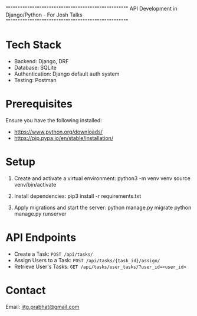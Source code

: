 """""""""""""""""""""""""""""""""""""""""""""""""""
API Development in Django/Python - For Josh Talks
"""""""""""""""""""""""""""""""""""""""""""""""""""

# Tech Stack

- Backend: Django, DRF
- Database: SQLite
- Authentication: Django default auth system
- Testing: Postman

# Prerequisites

Ensure you have the following installed:

- https://www.python.org/downloads/
- https://pip.pypa.io/en/stable/installation/

# Setup

1. Create and activate a virtual environment:
   python3 -m venv venv
   source venv/bin/activate

2. Install dependencies:
   pip3 install -r requirements.txt

3. Apply migrations and start the server:
   python manage.py migrate
   python manage.py runserver

# API Endpoints

- Create a Task: `POST /api/tasks/`
- Assign Users to a Task: `POST /api/tasks/{task_id}/assign/`
- Retrieve User's Tasks: `GET /api/tasks/user_tasks/?user_id=<user_id>`

# Contact

Email: iitg.prabhat@gmail.com
